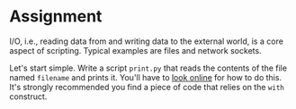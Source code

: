# Assignment

I/O, i.e., reading data from and writing data to the external world,
is a core aspect of scripting. Typical examples are files and network sockets.

Let's start simple. Write a script `print.py` that
reads the contents of the file named `filename` and prints it.
You'll have to [look online](http://lmgtfy.com/?q=python+read+file+to+string) for
how to do this. It's strongly recommended you find a piece of code that
relies on the `with` construct.
